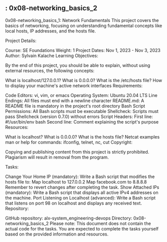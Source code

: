 ## : 0x08-networking_basics_2
0x08-networking_basics_1: Network Fundamentals
This project covers the basics of networking, focusing on understanding fundamental concepts like local hosts, IP addresses, and the hosts file.

Project Details:

Course: SE Foundations
Weight: 1
Project Dates: Nov 1, 2023 - Nov 3, 2023
Author: Sylvain Kalache
Learning Objectives:

By the end of this project, you should be able to explain, without using external resources, the following concepts:

What is localhost/127.0.0.1?
What is 0.0.0.0?
What is the /etc/hosts file?
How to display your machine's active network interfaces
Requirements:

Code Editors: vi, vim, or emacs
Operating System: Ubuntu 20.04 LTS
Line Endings: All files must end with a newline character
README.md: A README file is mandatory in the project's root directory
Bash Script Permissions: All Bash scripts must be executable
Shellcheck: Scripts must pass Shellcheck (version 0.7.0) without errors
Script Headers:
First line: #!/usr/bin/env bash
Second line: Comment explaining the script's purpose
Resources:

What is localhost?
What is 0.0.0.0?
What is the hosts file?
Netcat examples
man or help for commands: ifconfig, telnet, nc, cut
Copyright:

Copying and publishing content from this project is strictly prohibited. Plagiarism will result in removal from the program.

Tasks:

Change Your Home IP (mandatory):
Write a Bash script that modifies the hosts file to:
Map localhost to 127.0.0.2
Map facebook.com to 8.8.8.8
Remember to revert changes after completing the task.
Show Attached IPs (mandatory):
Write a Bash script that displays all active IPv4 addresses on the machine.
Port Listening on Localhost (advanced):
Write a Bash script that listens on port 98 on localhost and displays any received text.
Repository:

GitHub repository: alx-system_engineering-devops
Directory: 0x08-networking_basics_2
Please note: This document does not contain the actual code for the tasks. You are expected to complete the tasks yourself based on the provided information and resources.
